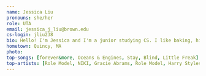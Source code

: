 ```yaml
---
name: Jessica Liu
pronouns: she/her
role: UTA
email: jessica_j_liu@brown.edu
cs-login: jliu238
bio: Hello! I'm Jessica and I'm a junior studying CS. I like baking, hiking, and small cats.
hometown: Quincy, MA
photo:
top-songs: [forever&more, Oceans & Engines, Stay, Blind, Little Freak]
top-artists: [Role Model, NIKI, Gracie Abrams, Role Model, Harry Styles]
---
```

